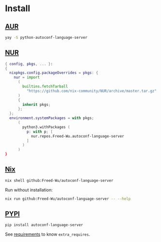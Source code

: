 # Install

## [AUR](https://aur.archlinux.org/packages/autoconf-language-server)

```sh
yay -S python-autoconf-language-server
```

## [NUR](https://nur.nix-community.org/repos/Freed-Wu)

```nix
{ config, pkgs, ... }:
{
  nixpkgs.config.packageOverrides = pkgs: {
    nur = import
      (
        builtins.fetchTarball
          "https://github.com/nix-community/NUR/archive/master.tar.gz"
      )
      {
        inherit pkgs;
      };
  };
  environment.systemPackages = with pkgs;
      (
        python3.withPackages (
          p: with p; [
            nur.repos.Freed-Wu.autoconf-language-server
          ]
        )
      )
}
```

## [Nix](https://nixos.org)

```sh
nix shell github:Freed-Wu/autoconf-language-server
```

Run without installation:

```sh
nix run github:Freed-Wu/autoconf-language-server -- --help
```

## [PYPI](https://pypi.org/project/autoconf-language-server)

```sh
pip install autoconf-language-server
```

See [requirements](requirements) to know `extra_requires`.
